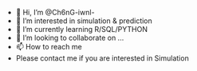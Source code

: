 - 👋 Hi, I’m @Ch6nG-iwnl-
- 👀 I’m interested in simulation & prediction
- 🌱 I’m currently learning R/SQL/PYTHON
- 💞️ I’m looking to collaborate on ...
- 📫 How to reach me 
- Please contact me if you are interested in Simulation
<!---
Ch6nGiwnl/Ch6nGiwnl is a ✨ special ✨ repository because its `README.md` (this file) appears on your GitHub profile.
You can click the Preview link to take a look at your changes.
--->
